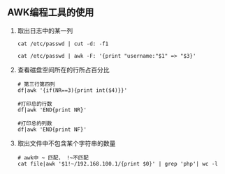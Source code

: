 ## AWK编程工具的使用
1. 取出日志中的某一列
   ```
   cat /etc/passwd | cut -d: -f1
   ```
   ```
   cat /etc/passwd | awk -F: '{print "username:"$1" => "$3}'
   ```
2. 查看磁盘空间所在的行所占百分比
   ```
   # 第三行第四列
   df|awk '{if(NR==3){print int($4)}}'
   ```
   ```
   #打印总的行数
   df|awk 'END{print NR}'
   ```
   ```
   #打印总的列数
   df|awk 'END{print NF}'
   ```
3. 取出文件中不包含某个字符串的数量
   ```
   # awk中 ~ 匹配， !~不匹配
   cat file|awk '$1!~/192.168.100.1/{print $0}' | grep 'php'| wc -l
   ```
